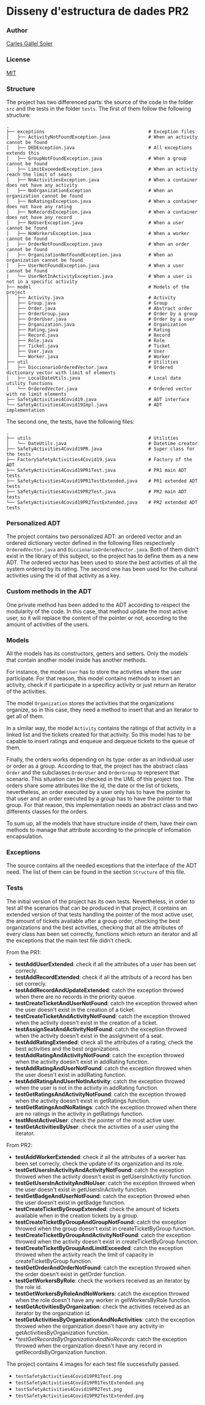 ﻿# Disseny d'estructura de dades PR2

### Author
[Carles Gallel Soler](http://www.gallel.com/)

### License
[MIT](https://choosealicense.com/licenses/mit/)

### Structure
The project has two differenced parts: the source of the code in the folder `src` and the tests in the folder `tests`. The first of them follow the following structure:

    .
    ├── exceptions                                      # Exception files
    │   ├── ActivityNotFoundException.java              # When an activity cannot be found
    │   ├── DEDException.java                           # All exceptions extends this
    │   ├── GroupNotFoundException.java                 # When a group cannot be found
    │   ├── LimitExceededException.java                 # When an activity reach the limit of seats
    │   ├── NoActivitiesException.java                  # When a container does not have any activity
    │   ├── NoOrganizationException                     # When an organization cannot be found
    │   ├── NoRatingsException.java                     # When a container does not have any rating
    │   ├── NoRecordsException.java                     # When a container does not have any record
    │   ├── NoUserException.java                        # When a user cannot be found
    │   ├── NoWorkersException.java                     # When a worker cannot be found
    │   ├── OrderNotFoundException.java                 # When an order cannot be found
    │   ├── OrganizationNotFoundException.java          # When an organization cannot be found
    │   ├── UserNotFoundException.java                  # When a user cannot be found
    │   └── UserNotInActivityException.java             # When a user is not in a specific activity
    ├── model                                           # Models of the project
    │   ├── Activity.java                               # Activity
    │   ├── Group.java                                  # Group
    │   ├── Order.java                                  # Abstract order
    │   ├── OrderGroup.java                             # Order by a group
    │   ├── OrderUser.java                              # Order by a user
    │   ├── Organization.java                           # Organization
    │   ├── Rating.java                                 # Rating
    │   ├── Record.java                                 # Record
    │   ├── Role.java                                   # Role
    │   ├── Ticket.java                                 # Ticket
    │   ├── User.java                                   # User
    │   └── Worker.java                                 # Worker
    ├── util                                            # Utilities
    │   ├── DiccionarioOrderedVector.java               # Ordered dictionary vector with limit of elements
    │   ├── LocalDateUtils.java                         # Local date utility functions
    │   └── OrderedVector.java                          # Ordered vector with no limit elements
    ├── SafetyActivities4Covid19.java                   # ADT interface
    └── SafetyActivities4Covid19Impl.java               # ADT implementation


The second one, the tests, have the following files:

    .
    ├── utils                                           # Utilities
    │   └── DateUtils.java                              # Datetime creator
    ├── SafetyActivities4Covid19PR.java                 # Super class for the tests
    ├── FactorySafetyActivities4Covid19.java            # Factory of the ADT
    ├── SafetyActivities4Covid19PR1Test.java            # PR1 main ADT tests
    ├── SafetyActivities4Covid19PR1TestExtended.java    # PR1 extended ADT tests
    ├── SafetyActivities4Covid19PR2Test.java            # PR2 main ADT tests
    └── SafetyActivities4Covid19PR2TestExtended.java    # PR2 extended ADT tests

### Personalized ADT
The project contains two personalized ADT: an ordered vector and an ordered dictionary vector defined in the following files respectively `OrderedVector.java` and `DiccionarioOrderedVector.java`. Both of them didn't exist in the library of this subject, so the project has to define them as a new ADT. The ordered vector has been used to store the best activities of all the system ordered by its rating. The second one has been used for the cultural activities using the id of that activity as a key.

### Custom methods in the ADT
One private method has been added to the ADT according to respect the modularity of the code. In this case, that method update the most active user, so it will replace the content of the pointer or not, according to the amount of activities of the users.

### Models
All the models has its constructors, getters and setters. Only the models that contain another model inside has another methods.

For instance, the model `User` has to store the activities where the user participate. For that reason, this model contains methods to insert an activity, check if it participate in a specificy activity or just return an iterator of the activities.

The model `Organization` stores the activities that the organizations organize, so in this case, they need a method to insert that and an iterator to get all of them.

In a similar way, the model `Activity` contains the ratings of that activity in a linked list and the tickets created for that activity. So this model has to be capable to insert ratings and enqueue and dequeue tickets to the queue of them.

Finally, the orders works depending on its type: order as an individual user or order as a group. According to that, the project has the abstract class `Order` and the subclasses `OrderUser` and `OrderGroup` to represent that scenario. This situation can be checked in the UML of this project too. The orders share some attributes like the id, the date or the list of tickets, nevertheless, an order executed by a user only has to have the pointer to that user and an order executed by a group has to have the pointer to that group. For that reason, this implementation needs an abstract class and two differents classes for the orders.

To sum up, all the models that have structure inside of them, have their own methods to manage that attribute according to the principle of infomation encapsulation.

### Exceptions
The source contains all the needed exceptions that the interface of the ADT need. The list of them can be found in the section `Structure` of this file.

### Tests
The initial version of the project has its own tests. Nevertheless, in order to test all the scenarios that can be produced in that project, it contains an extended version of that tests handling the pointer of the most active user, the amount of tickets available after a group order, checking the best organizations and the best activities, checking that all the attributes of every class has been set correctly, functions which return an iterator and all the exceptions that the main test file didn't check.

From the PR1:
- **testAddUserExtended**: check if all the attributes of a user has been set correcly.
- **testAddRecordExtended**: check if all the attributs of a record has ben set correcly.
- **testAddRecordAndUpdateExtended**: catch the exception throwed when there are no records in the priority queue.
- **testCreateTicketAndUserNotFound**: catch the exception throwed when the user doesn't exist in the creation of a ticket.
- **testCreateTicketAndActivityNotFound**: catch the exception throwed when the activity doesn't exist in the creation of a ticket.
- **testAssignSeatAndActivityNotFound**: catch the exception throwed when the activity doesn't exist in the assignment of a seat.
- **testAddRatingExtended**: check all the attributes of a rating, check the best activities and the best organizations.
- **testAddRatingAndActivityNotFound**: catch the exception throwed when the activity doesn't exist in addRating function.
- **testAddRatingAndUserNotFound**: catch the exception throwed when the user doesn't exist in addRating function.
- **testAddRatingAndUserNotInActivity**: catch the exception throwed when the user is not in the activity in addRating function.
- **testGetRatingsAndActivityNotFound**: catch the exception throwed when the activity doesn't exist in getRatings function.
- **testGetRatingsAndNoRatings**: catch the exception throwed when there are no ratings in the activity in getRatings function.
- **testMostActiveUser**: check the pointer of the most active user.
- **testGetActivitiesByUser**: check the activities of a user using the iterator.

From PR2:
- **testAddWorkerExtended**: check if all the attributes of a worker has been set correcly, check the update of its organization and its role.
- **testGetUsersInActivityAndActivityNotFound**: catch the exception throwed when the activity doesn't exist in getUsersInActivity function.
- **testGetUsersInActivityAndNoUser**: catch the exception throwed when the user doesn't exist in getUsersInActivity function.
- **testGetBadgeAndUserNotFound**: catch the exception throwed when the user doesn't exist in getBadge function.
- **testCreateTicketByGroupExtended**: check the amount of tickets available when in the creation tickets by a group.
- **testCreateTicketByGroupAndGroupNotFound**: catch the exception throwed when the group doesn't exist in createTicketByGroup function.
- **testCreateTicketByGroupAndActivityNotFound**: catch the exception throwed when the activity doesn't exist in createTicketByGroup function.
- **testCreateTicketByGroupAndLimitExceeded**: catch the exception throwed when the activity reach the limit of capacity in createTicketByGroup function.
- **testGetOrderAndOrderNotFound**: catch the exception throwed when the order doesn't exist in getOrder function.
- **testGetWorkersByRole**: check the workers received as an iterator by the role id.
- **testGetWorkersByRoleAndNoWorkers**: catch the exception throwed when the role doesn't have any worker in getWorkersByRole function.
- **testGetActivitiesByOrganization**: check the activities received as an iterator by the organization id.
- **testGetActivitiesByOrganizationAndNoActivities**: catch the exception throwed when the organization doesn't have any activity in getActivitiesByOrganization function.
- **testGetRecordsByOrganizationAndNoRecords*: catch the exception throwed when the organization doesn't have any record in getRecordsByOrganization function.

The project contains 4 images for each test file successfully passed.
- `testSafetyActivities4Covid19PR1Test.png`
- `testSafetyActivities4Covid19PR1TestExtended.png`
- `testSafetyActivities4Covid19PR2Test.png`
- `testSafetyActivities4Covid19PR2TestExtended.png`
